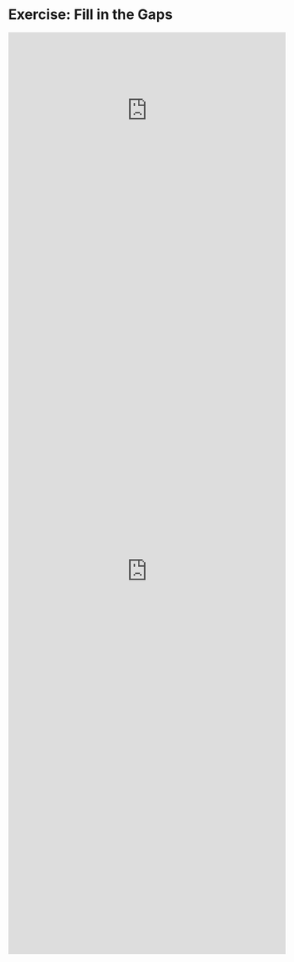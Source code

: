 <h1>Exercise: Fill in the Gaps</h1>

<iframe width="560" height="315" src="https://www.youtube.com/embed/-tn2S3kJlyU" frameborder="0" allow="accelerometer; autoplay; encrypted-media; gyroscope; picture-in-picture" allowfullscreen></iframe>

<iframe src="https://h5p.org/h5p/embed/345713" width="560" height="1548" frameborder="0" allowfullscreen="allowfullscreen"></iframe>


